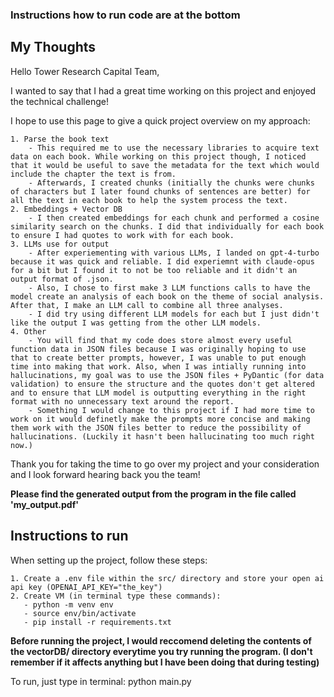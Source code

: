 ### Instructions how to run code are at the bottom

## My Thoughts

Hello Tower Research Capital Team, 

I wanted to say that I had a great time working on this project and enjoyed the technical challenge! 

I hope to use this page to give a quick project overview on my approach:

    1. Parse the book text
        - This required me to use the necessary libraries to acquire text data on each book. While working on this project though, I noticed that it would be useful to save the metadata for the text which would include the chapter the text is from. 
        - Afterwards, I created chunks (initially the chunks were chunks of characters but I later found chunks of sentences are better) for all the text in each book to help the system process the text. 
    2. Embeddings + Vector DB
        - I then created embeddings for each chunk and performed a cosine similarity search on the chunks. I did that individually for each book to ensure I had quotes to work with for each book. 
    3. LLMs use for output
        - After experiementing with various LLMs, I landed on gpt-4-turbo because it was quick and reliable. I did experiemnt with claude-opus for a bit but I found it to not be too reliable and it didn't an output format of .json. 
        - Also, I chose to first make 3 LLM functions calls to have the model create an analysis of each book on the theme of social analysis. After that, I make an LLM call to combine all three analyses. 
        - I did try using different LLM models for each but I just didn't like the output I was getting from the other LLM models. 
    4. Other
        - You will find that my code does store almost every useful function data in JSON files because I was originally hoping to use that to create better prompts, however, I was unable to put enough time into making that work. Also, when I was intially running into hallucinations, my goal was to use the JSON files + PyDantic (for data validation) to ensure the structure and the quotes don't get altered and to ensure that LLM model is outputting everything in the right format with no unnecessary text around the report. 
        - Something I would change to this project if I had more time to work on it would definetly make the prompts more concise and making them work with the JSON files better to reduce the possibility of hallucinations. (Luckily it hasn't been hallucinating too much right now.)

Thank you for taking the time to go over my project and your consideration and I look forward hearing back you the team!

**Please find the generated output from the program in the file called 'my_output.pdf'**

## Instructions to run
When setting up the project, follow these steps:

    1. Create a .env file within the src/ directory and store your open ai api key (OPENAI_API_KEY="the_key")
    2. Create VM (in terminal type these commands):
       - python -m venv env
       - source env/bin/activate
       - pip install -r requirements.txt

**Before running the project, I would reccomend deleting the contents of the vectorDB/ directory everytime you try running the program. (I don't remember if it affects anything but I have been doing that during testing)**

To run, just type in terminal: python main.py 

